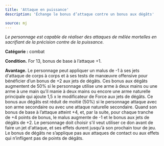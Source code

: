 ```yaml
---
title: 'Attaque en puissance'
description: 'Échange le bonus d’attaque contre un bonus aux dégâts'

source: mj
---
```


*Le personnage est capable de réaliser des attaques de mêlée mortelles en sacrifiant de la précision contre de la puissance.*

**Catégorie :** combat

**Condition.**
For 13, bonus de base à l’attaque +1.

**Avantage.**
Le personnage peut appliquer un malus de -1 à ses jets d'attaque de corps à corps et à ses tests de manœuvre offensive pour bénéficier d’un bonus de +2 aux jets de dégâts.
Ces bonus aux dégâts augmentent de 50% si le personnage utilise une arme à deux mains ou une arme à une main qu’il manie à deux mains ou encore une arme naturelle principale qui ajoute 1,5 x le modificateur de Force aux jets de dégâts.
Ce bonus aux dégâts est réduit de moitié (50%) si le personnage attaque avec son arme secondaire ou avec une attaque naturelle secondaire.
Quand son bonus de base à l’attaque atteint +4, et, par la suite, pour chaque tranche de +4 points de bonus, le malus augmente de -1 et le bonus aux jets de dégâts de +2.
Le personnage doit choisir s'il veut utiliser ce don avant de faire un jet d'attaque, et ses effets durent jusqu'à son prochain tour de jeu.
Le bonus de dégâts ne s’applique pas aux attaques de contact ou aux effets qui n’infligent pas de points de dégâts.
